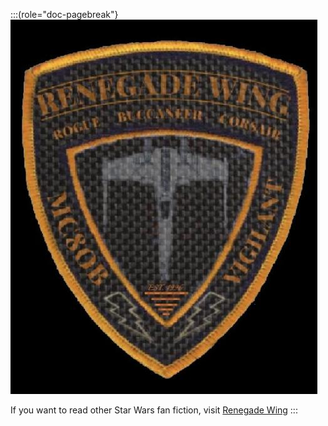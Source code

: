:::(role="doc-pagebreak"}
![](./shore-leave/part-1/assets/renegadewing.jpg)

If you want to read other Star Wars fan fiction, visit [Renegade Wing](http://www.renegadewing.com)
:::
